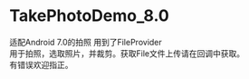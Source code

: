 # TakePhotoDemo_8.0
适配Android 7.0的拍照
用到了FileProvider</br>用于拍照，选取照片，并裁剪。获取File文件上传请在回调中获取。</br>有错误欢迎指正。
